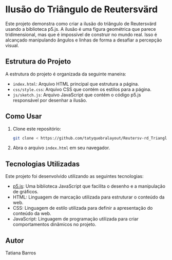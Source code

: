 # Ilusão do Triângulo de Reutersvärd

Este projeto demonstra como criar a ilusão do triângulo de Reutersvärd usando a biblioteca p5.js. 
A ilusão é uma figura geométrica que parece tridimensional, mas que é impossível de construir no mundo real. 
Isso é alcançado manipulando ângulos e linhas de forma a desafiar a percepção visual.


## Estrutura do Projeto

A estrutura do projeto é organizada da seguinte maneira:

- `index.html`: Arquivo HTML principal que estrutura a página.
- `css/style.css`: Arquivo CSS que contém os estilos para a página.
- `js/sketch.js`: Arquivo JavaScript que contém o código p5.js responsável por desenhar a ilusão.

## Como Usar

1. Clone este repositório:
    ```sh
    git clone < https://github.com/tatyquebralayout/Reutersv-rd_Triangle.git>
    ```
2. Abra o arquivo `index.html` em seu navegador.

## Tecnologias Utilizadas

Este projeto foi desenvolvido utilizando as seguintes tecnologias:

- [p5.js](https://p5js.org/): Uma biblioteca JavaScript que facilita o desenho e a manipulação de gráficos.
- HTML: Linguagem de marcação utilizada para estruturar o conteúdo da web.
- CSS: Linguagem de estilo utilizada para definir a apresentação do conteúdo da web.
- JavaScript: Linguagem de programação utilizada para criar comportamentos dinâmicos no projeto.

## Autor
Tatiana Barros



